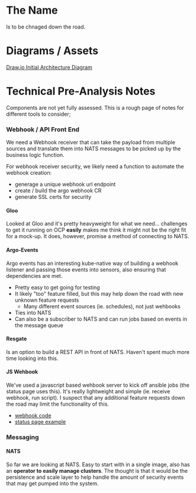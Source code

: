 # The Name
Is to be chnaged down the road. 


# Diagrams / Assets
[Draw.io Initial Architecture Diagram](https://drive.google.com/file/d/1tMS2AXWfBy4oQ6eWhOS7ByuPrN2LJznF/view?usp=sharing)


# Technical Pre-Analysis Notes
Components are not yet fully assessed. This is a rough page of notes for different tools to consider; 

### Webhook / API Front End
We need a Webhook receiver that can take the payload from multiple sources and translate them into NATS messages to be picked up by the business logic function. 

For webhook receiver security, we likely need a function to automate the webhook creation: 
- generage a unique webhook url endpoint
- create / build the argo webhook CR 
- generate SSL certs for security

#### Gloo
Looked at Gloo and it's pretty heavyweight for what we need... challenges to get it running on OCP **easily** makes me think it might not be the right fit for a mock-up. It does, however, promise a method of connecting to NATS.

#### Argo-Events
Argo events has an interesting kube-native way of building a webhook listener and passing those events into sensors, also ensuring that dependencies are met. 
- Pretty easy to get going for testing
- It likely "too" feature filled, but this may help down the road with new unknown feature requests
  - Many different event sources (ie. schedules), not just wehbooks
- Ties into NATS 
- Can also be a subscriber to NATS and can run jobs based on events in the message queue


#### Resgate
Is an option to build a REST API in front of NATS. Haven't spent much more time looking into this. 

#### JS Wehbook
We've used a javascript based wehbook server to kick off ansible jobs (the status page uses this). It's really lightweight and simple (ie. receive webhook, run script). I suspect that any additional feature requests down the road may limit the functionality of this. 

- [webhook code](https://github.com/adnanh/webhook)
- [status page example](https://github.com/BCDevOps/platform-services/tree/master/apps/statuspage/.pipeline/ansible-webhook)

### Messaging

#### NATS
So far we are looking at NATS. Easy to start with in a single image, also has an **operator to easily manage clusters**. The thought is that it would be the persistence and scale layer to help handle the amount of security events that may get pumped into the system. 



